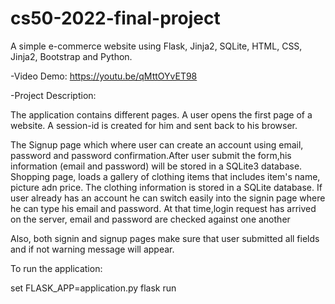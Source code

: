 # cs50-2022-final-project

A simple e-commerce website using Flask, Jinja2, SQLite, HTML, CSS, Jinja2, Bootstrap and Python.

-Video Demo: https://youtu.be/qMttOYvET98

-Project Description:

The application contains different pages. A user opens the first page of a website. A session-id is created for him and sent back to his browser.

The Signup page which where user can create an account using email, password and password confirmation.After user submit the form,his information (email and password) will be stored in a SQLite3 database.
Shopping page, loads a gallery of clothing items that includes item's name, picture adn price. The clothing information is stored in a SQLite database.
If user already has an account he can switch easily into the signin page where he can type his email and password. At that time,login request has arrived on the server, email and password are checked against one another


Also, both signin and signup pages make sure that user submitted all fields and if not warning message will appear.














To run the application:

set FLASK_APP=application.py
flask run
